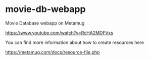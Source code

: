 # movie-db-webapp
Movie Database webapp on Metamug


https://www.youtube.com/watch?v=RcHA2MDFVxs

You can find more information about how to create resources here

https://metamug.com/docs/resource-file.php
